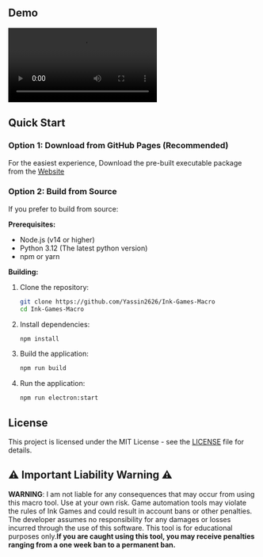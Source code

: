 ## Demo

![GUI Demo](docs/Ink%20Games%20Macro.mp4)



## Quick Start

### Option 1: Download from GitHub Pages (Recommended)

For the easiest experience, Download the pre-built executable package from the [Website](https://Yassin2626.github.io/Ink-Games-Macro/)

### Option 2: Build from Source

If you prefer to build from source:

**Prerequisites:**
- Node.js (v14 or higher)
- Python 3.12 (The latest python version)
- npm or yarn

**Building:**
1. Clone the repository:
   ```bash
   git clone https://github.com/Yassin2626/Ink-Games-Macro
   cd Ink-Games-Macro
   ```
2. Install dependencies:
   ```bash
   npm install
   ```
3. Build the application:
   ```bash
   npm run build
   ```
4. Run the application:
   ```bash
   npm run electron:start
   ```

## License

This project is licensed under the MIT License - see the [LICENSE](LICENSE) file for details.

## ⚠️ Important Liability Warning ⚠️

**WARNING**: I am not liable for any consequences that may occur from using this macro tool. Use at your own risk. Game automation tools may violate the rules of Ink Games and could result in account bans or other penalties. The developer assumes no responsibility for any damages or losses incurred through the use of this software.
This tool is for educational purposes only.**If you are caught using this tool, you may receive penalties ranging from a one week ban to a permanent ban.**
